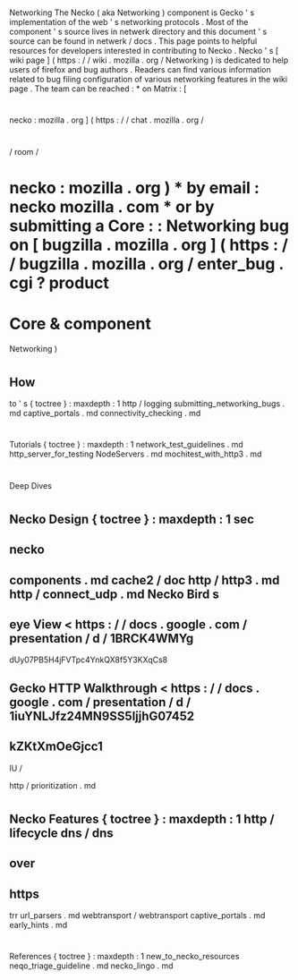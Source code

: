 #
Networking
The
Necko
(
aka
Networking
)
component
is
Gecko
'
s
implementation
of
the
web
'
s
networking
protocols
.
Most
of
the
component
'
s
source
lives
in
netwerk
directory
and
this
document
'
s
source
can
be
found
in
netwerk
/
docs
.
This
page
points
to
helpful
resources
for
developers
interested
in
contributing
to
Necko
.
Necko
'
s
[
wiki
page
]
(
https
:
/
/
wiki
.
mozilla
.
org
/
Networking
)
is
dedicated
to
help
users
of
firefox
and
bug
authors
.
Readers
can
find
various
information
related
to
bug
filing
configuration
of
various
networking
features
in
the
wiki
page
.
The
team
can
be
reached
:
*
on
Matrix
:
[
#
necko
:
mozilla
.
org
]
(
https
:
/
/
chat
.
mozilla
.
org
/
#
/
room
/
#
necko
:
mozilla
.
org
)
*
by
email
:
necko
mozilla
.
com
*
or
by
submitting
a
Core
:
:
Networking
bug
on
[
bugzilla
.
mozilla
.
org
]
(
https
:
/
/
bugzilla
.
mozilla
.
org
/
enter_bug
.
cgi
?
product
=
Core
&
component
=
Networking
)
#
#
How
-
to
'
s
{
toctree
}
:
maxdepth
:
1
http
/
logging
submitting_networking_bugs
.
md
captive_portals
.
md
connectivity_checking
.
md
#
#
Tutorials
{
toctree
}
:
maxdepth
:
1
network_test_guidelines
.
md
http_server_for_testing
NodeServers
.
md
mochitest_with_http3
.
md
#
#
Deep
Dives
#
#
#
Necko
Design
{
toctree
}
:
maxdepth
:
1
sec
-
necko
-
components
.
md
cache2
/
doc
http
/
http3
.
md
http
/
connect_udp
.
md
Necko
Bird
s
-
eye
View
<
https
:
/
/
docs
.
google
.
com
/
presentation
/
d
/
1BRCK4WMYg
-
dUy07PB5H4jFVTpc4YnkQX8f5Y3KXqCs8
>
Gecko
HTTP
Walkthrough
<
https
:
/
/
docs
.
google
.
com
/
presentation
/
d
/
1iuYNLJfz24MN9SS5ljjhG07452
-
kZKtXmOeGjcc1
-
lU
/
>
http
/
prioritization
.
md
#
#
#
Necko
Features
{
toctree
}
:
maxdepth
:
1
http
/
lifecycle
dns
/
dns
-
over
-
https
-
trr
url_parsers
.
md
webtransport
/
webtransport
captive_portals
.
md
early_hints
.
md
#
#
References
{
toctree
}
:
maxdepth
:
1
new_to_necko_resources
neqo_triage_guideline
.
md
necko_lingo
.
md
